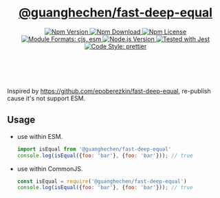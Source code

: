 <header>
  <h1 align="center">
    <a href="https://github.com/guanghechen/react-kit/tree/@guanghechen/fast-deep-equal@2.3.1/packages/fast-deep-equal#readme">@guanghechen/fast-deep-equal</a>
  </h1>
  <div align="center">
    <a href="https://www.npmjs.com/package/@guanghechen/fast-deep-equal">
      <img
        alt="Npm Version"
        src="https://img.shields.io/npm/v/@guanghechen/fast-deep-equal.svg"
      />
    </a>
    <a href="https://www.npmjs.com/package/@guanghechen/fast-deep-equal">
      <img
        alt="Npm Download"
        src="https://img.shields.io/npm/dm/@guanghechen/fast-deep-equal.svg"
      />
    </a>
    <a href="https://www.npmjs.com/package/@guanghechen/fast-deep-equal">
      <img
        alt="Npm License"
        src="https://img.shields.io/npm/l/@guanghechen/fast-deep-equal.svg"
      />
    </a>
    <a href="#install">
      <img
        alt="Module Formats: cjs, esm"
        src="https://img.shields.io/badge/module_formats-cjs%2C%20esm-green.svg"
      />
    </a>
    <a href="https://github.com/nodejs/node">
      <img
        alt="Node.js Version"
        src="https://img.shields.io/node/v/@guanghechen/fast-deep-equal"
      />
    </a>
    <a href="https://github.com/facebook/jest">
      <img
        alt="Tested with Jest"
        src="https://img.shields.io/badge/tested_with-jest-9c465e.svg"
      />
    </a>
    <a href="https://github.com/prettier/prettier">
      <img
        alt="Code Style: prettier"
        src="https://img.shields.io/badge/code_style-prettier-ff69b4.svg?style=flat-square"
      />
    </a>
  </div>
</header>
<br/>


Inspired by https://github.com/epoberezkin/fast-deep-equal, re-publish cause it's not support ESM.


## Usage

* use within ESM.

  ```javascript
  import isEqual from '@guanghechen/fast-deep-equal'
  console.log(isEqual({foo: 'bar'}, {foo: 'bar'})); // true
  ```

* use within CommonJS.

  ```javascript
  const isEqual = require('@guanghechen/fast-deep-equal')
  console.log(isEqual({foo: 'bar'}, {foo: 'bar'})); // true
  ```
